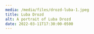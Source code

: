 ```yaml
---
media: /media/files/drozd-luba-1.jpeg
title: Luba Drozd
alt: A portrait of Luba Drozd
date: 2022-03-11T17:30:00-0500
---
```

